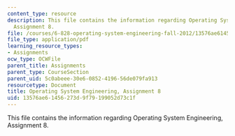 ```yaml
---
content_type: resource
description: This file contains the information regarding Operating System Engineering,
  Assignment 8.
file: /courses/6-828-operating-system-engineering-fall-2012/13576ae61456273d9f79199052d73c1f_MIT6_828F12_assignment8.pdf
file_type: application/pdf
learning_resource_types:
- Assignments
ocw_type: OCWFile
parent_title: Assignments
parent_type: CourseSection
parent_uid: 5c0abeee-30e6-0852-4196-56de079fa913
resourcetype: Document
title: Operating System Engineering, Assignment 8
uid: 13576ae6-1456-273d-9f79-199052d73c1f
---
```

This file contains the information regarding Operating System Engineering, Assignment 8.

